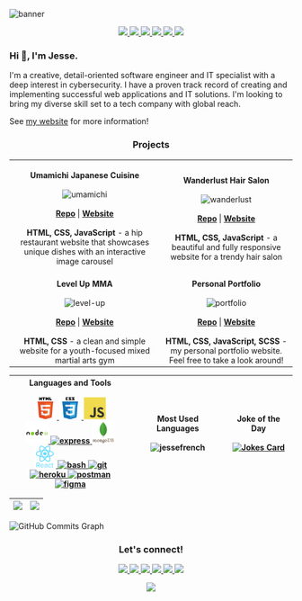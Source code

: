 ![banner](https://user-images.githubusercontent.com/106822556/178163588-1add26c0-c431-498a-8581-c8900716216b.png)

<p align='center'> <a href="https://jessefrenchdev.com" rel="nofollow"> <img src="https://img.shields.io/static/v1?label=|&amp;message=Website&amp;color=565656&amp;style=plastic&amp;logo=googlechrome&amp;logo-color=white" style="max-width: 100%;"> </a> <a href="https://linkedin.com/in/jessekfrench" rel="nofollow"><img src="https://img.shields.io/static/v1?label=|&amp;message=LinkedIn&amp;color=565656&amp;style=plastic&amp;logo=linkedin&amp;logo-color=white" style="max-width: 100%;"> </a> <a href="https://twitter.com/jesse__french" rel="nofollow"> <img src="https://img.shields.io/static/v1?label=|&amp;message=Twitter&amp;color=565656&amp;style=plastic&amp;logo=twitter&amp;logo-color=white" style="max-width: 100%;"> </a> <a href="https://angel.co/u/jessefrench" rel="nofollow"> <img src="https://img.shields.io/static/v1?label=|&amp;message=AngelList&amp;color=565656&amp;style=plastic&amp;logo=angellist&amp;logo-color=white" style="max-width: 100%;"> </a> <a href="mailto:frejes32@gmail.com" rel="nofollow"> <img src="https://img.shields.io/static/v1?label=|&amp;message=Email&amp;color=565656&amp;style=plastic&amp;logo=minutemailer&amp;logo-color=white" style="max-width: 100%;"> </a> <a href="https://drive.google.com/file/d/1YIR_qiOnVvr333XIEf1lfkF77eYz78Fp/view?usp=sharing" rel="nofollow"> <img src="https://img.shields.io/static/v1?label=|&amp;message=Resume&amp;color=565656&amp;style=plastic&amp;logo=readthedocs&amp;logo-color=white" style="max-width: 100%;"> </a> </p>

### Hi 👋, I'm Jesse.

I'm a creative, detail-oriented software engineer and IT specialist with a deep interest in cybersecurity. I have a proven track record of creating and implementing successful web applications and IT solutions. I'm looking to bring my diverse skill set to a tech company with global reach.

See [my website](https://jessefrenchdev.com) for more information!

<h3 align='center'>Projects</h3>

|       |       |
| :---: | :---: |
| <br> **Umamichi Japanese Cuisine** <br><br> ![umamichi](https://user-images.githubusercontent.com/106822556/179422173-07671655-5420-4cb6-8598-bb6bececbc9e.png) <br><br> **[Repo](https://https://github.com/jessefrench/umamichi)** \| **[Website](https://umamichi.netlify.app)** <br><br> **HTML, CSS, JavaScript** - a hip restaurant website that showcases unique dishes with an interactive image carousel | <br> **Wanderlust Hair Salon** <br><br> ![wanderlust](https://user-images.githubusercontent.com/106822556/179422182-32e79569-c205-4bce-a2c3-110d09644694.png) <br><br> **[Repo](https://https://github.com/jessefrench/wanderlust)** \| **[Website](https://wanderlustsalon.netlify.app)** <br><br> **HTML, CSS, JavaScript** - a beautiful and fully responsive website for a trendy hair salon |
| <br> **Level Up MMA** <br><br> ![level-up](https://user-images.githubusercontent.com/106822556/179422610-5e7e5ded-a7bd-49e2-aae4-cdcdbab0e5b3.png) <br><br> **[Repo](https://https://github.com/jessefrench/level-up)** \| **[Website](https://levelupmma.netlify.app)** <br><br> **HTML, CSS** - a clean and simple website for a youth-focused mixed martial arts gym | <br> **Personal Portfolio** <br><br> ![portfolio](https://user-images.githubusercontent.com/106822556/179422805-b5e896cf-67c1-4bea-9fe9-5b9dea1b0eab.png) <br><br> **[Repo](https://https://github.com/jessefrench/portfolio)** \| **[Website](https://jessefrenchdev.com)** <br><br> **HTML, CSS, JavaScript, SCSS** - my personal portfolio website. Feel free to take a look around! |

| Languages and Tools <br><br> <a href="https://www.w3.org/html/" target="_blank" rel="noreferrer"> <img src="https://raw.githubusercontent.com/devicons/devicon/master/icons/html5/html5-original-wordmark.svg" alt="html5" width="40" height="40"/> </a> <a href="https://www.w3schools.com/css/" target="_blank" rel="noreferrer"> <img src="https://raw.githubusercontent.com/devicons/devicon/master/icons/css3/css3-original-wordmark.svg" alt="css3" width="40" height="40"/> </a> <a href="https://developer.mozilla.org/en-US/docs/Web/JavaScript" target="_blank" rel="noreferrer"> <img src="https://raw.githubusercontent.com/devicons/devicon/master/icons/javascript/javascript-original.svg" alt="javascript" width="40" height="40"/> </a> <br> <a href="https://nodejs.org" target="_blank" rel="noreferrer"> <img src="https://raw.githubusercontent.com/devicons/devicon/master/icons/nodejs/nodejs-original-wordmark.svg" alt="nodejs" width="40" height="40"/> </a> <a href="https://expressjs.com" target="_blank" rel="noreferrer"> <img src="https://cdn.hdwebsoft.com/wp-content/uploads/2020/12/Express.png.webp" alt="express" width="40" height="40"/> </a> <a href="https://www.mongodb.com/" target="_blank" rel="noreferrer"> <img src="https://raw.githubusercontent.com/devicons/devicon/master/icons/mongodb/mongodb-original-wordmark.svg" alt="mongodb" width="40" height="40"/> </a> <br> <a href="https://reactjs.org/" target="_blank" rel="noreferrer"> <img src="https://raw.githubusercontent.com/devicons/devicon/master/icons/react/react-original-wordmark.svg" alt="react" width="40" height="40"/> </a> <a href="https://www.gnu.org/software/bash/" target="_blank" rel="noreferrer"> <img src="https://bashlogo.com/img/symbol/svg/full_colored_light.svg" alt="bash" width="40" height="40"/> </a> <a href="https://git-scm.com/" target="_blank" rel="noreferrer"> <img src="https://www.vectorlogo.zone/logos/git-scm/git-scm-icon.svg" alt="git" width="40" height="40"/> </a> <br> <a href="https://heroku.com" target="_blank" rel="noreferrer"> <img src="https://www.vectorlogo.zone/logos/heroku/heroku-icon.svg" alt="heroku" width="40" height="40"/> </a> <a href="https://postman.com" target="_blank" rel="noreferrer"> <img src="https://www.vectorlogo.zone/logos/getpostman/getpostman-icon.svg" alt="postman" width="40" height="40"/> </a> <a href="https://www.figma.com/" target="_blank" rel="noreferrer"> <img src="https://www.vectorlogo.zone/logos/figma/figma-icon.svg" alt="figma" width="40" height="40"/> </a> | Most Used Languages <br><br> <img src="https://github-readme-stats.vercel.app/api/top-langs?username=jessefrench&title_color=ffffff&amp;count_private=true&amp;text_color=ffffff&amp;icon_color=0891b2&amp;bg_color=1c1917&amp;hide_title=true&hide_border=true&show_icons=true&locale=en&layout=compact" alt="jessefrench" /> | Joke of the Day <br><br> <a href="https://readme-jokes.vercel.app"> <img src="https://readme-jokes.vercel.app/api?hideBorder&bgColor=%231c1917" alt="Jokes Card" width="300" /> </a> |
|:---:|:---:|:---:|

| <img src="https://github-readme-stats.vercel.app/api?username=jessefrench&amp;show_icons=true&amp;count_private=true&amp;title_color=0891b2&amp;text_color=ffffff&amp;icon_color=0891b2&amp;bg_color=1c1917&amp;hide_border=true&amp;show_icons=true" style="max-width: 100%;"> | <img src="https://github-readme-streak-stats.herokuapp.com/?user=jessefrench&amp;stroke=ffffff&amp;background=1c1917&amp;ring=0891b2&amp;fire=ff712a&amp;currStreakNum=ffffff&amp;currStreakLabel=0891b2&amp;sideNums=ffffff&amp;sideLabels=ffffff&amp;dates=ffffff&amp;hide_border=true" style="max-width: 100%;"> |
|:---:|:---:|

<img src="https://activity-graph.herokuapp.com/graph?username=jessefrench&amp;bg_color=1c1917&amp;color=ffffff&amp;line=0891b2&amp;point=ffffff&amp;area_color=1c1917&amp;area=true&amp;hide_border=true&amp;custom_title=GitHub%20Commits%20Graph" style="max-width: 100%;" alt="GitHub Commits Graph">

<h3 align='center'>Let's connect!</h3>

<p align='center'> <a href="https://jessefrenchdev.com" rel="nofollow"> <img src="https://img.shields.io/static/v1?label=|&amp;message=Website&amp;color=565656&amp;style=plastic&amp;logo=googlechrome&amp;logo-color=white" style="max-width: 100%;"> </a> <a href="https://linkedin.com/in/jessekfrench" rel="nofollow"><img src="https://img.shields.io/static/v1?label=|&amp;message=LinkedIn&amp;color=565656&amp;style=plastic&amp;logo=linkedin&amp;logo-color=white" style="max-width: 100%;"> </a> <a href="https://twitter.com/jesse__french" rel="nofollow"> <img src="https://img.shields.io/static/v1?label=|&amp;message=Twitter&amp;color=565656&amp;style=plastic&amp;logo=twitter&amp;logo-color=white" style="max-width: 100%;"> </a> <a href="https://angel.co/u/jessefrench" rel="nofollow"> <img src="https://img.shields.io/static/v1?label=|&amp;message=AngelList&amp;color=565656&amp;style=plastic&amp;logo=angellist&amp;logo-color=white" style="max-width: 100%;"> </a> <a href="mailto:frejes32@gmail.com" rel="nofollow"> <img src="https://img.shields.io/static/v1?label=|&amp;message=Email&amp;color=565656&amp;style=plastic&amp;logo=minutemailer&amp;logo-color=white" style="max-width: 100%;"> </a> <a href="https://drive.google.com/file/d/1YIR_qiOnVvr333XIEf1lfkF77eYz78Fp/view?usp=sharing" rel="nofollow"> <img src="https://img.shields.io/static/v1?label=|&amp;message=Resume&amp;color=565656&amp;style=plastic&amp;logo=readthedocs&amp;logo-color=white" style="max-width: 100%;"> </a> </p>
<div align='center'> <a href="https://www.codewars.com/users/jessefrench"> <img src="https://www.codewars.com/users/jessefrench/badges/large"> </a> </div>
